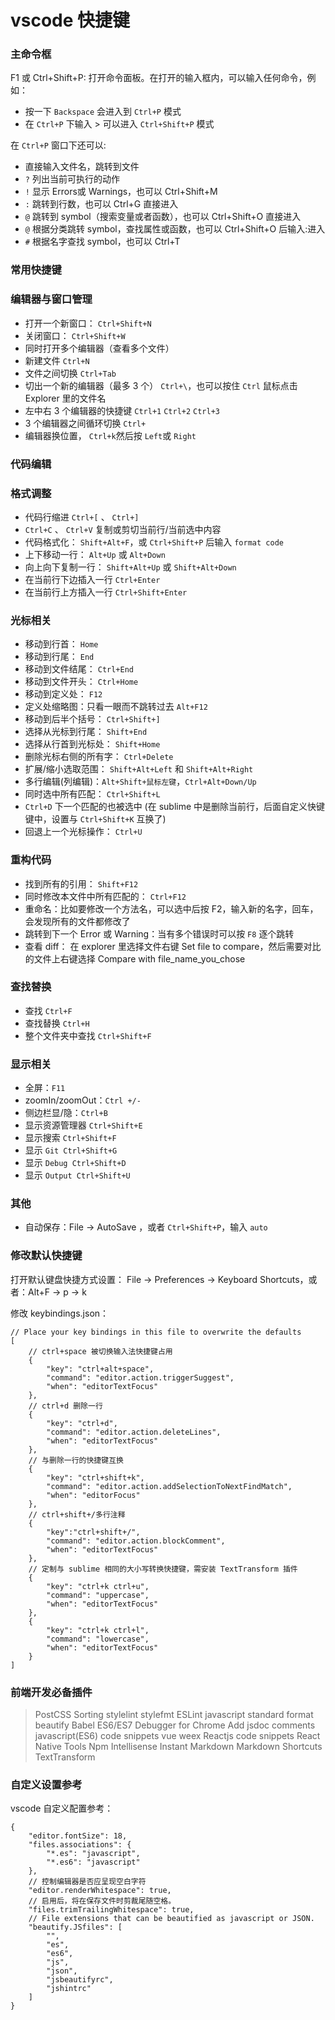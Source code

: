 # vscode 快捷键

### 主命令框

F1 或 Ctrl+Shift+P: 打开命令面板。在打开的输入框内，可以输入任何命令，例如：

+ 按一下 `Backspace` 会进入到 `Ctrl+P` 模式
+ 在 `Ctrl+P` 下输入 > 可以进入 `Ctrl+Shift+P` 模式

在 `Ctrl+P` 窗口下还可以:

+ 直接输入文件名，跳转到文件
+ `?` 列出当前可执行的动作
+ `!` 显示 Errors或 Warnings，也可以 Ctrl+Shift+M
+ `:` 跳转到行数，也可以 Ctrl+G 直接进入
+ `@` 跳转到 symbol（搜索变量或者函数），也可以 Ctrl+Shift+O 直接进入
+ `@` 根据分类跳转 symbol，查找属性或函数，也可以 Ctrl+Shift+O 后输入:进入
+ `#` 根据名字查找 symbol，也可以 Ctrl+T

### 常用快捷键
### 编辑器与窗口管理

+ 打开一个新窗口： `Ctrl+Shift+N`
+ 关闭窗口： `Ctrl+Shift+W`
+ 同时打开多个编辑器（查看多个文件）
+ 新建文件 `Ctrl+N`
+ 文件之间切换 `Ctrl+Tab`
+ 切出一个新的编辑器（最多 3 个） `Ctrl+\`，也可以按住 `Ctrl` 鼠标点击 Explorer 里的文件名
+ 左中右 3 个编辑器的快捷键 `Ctrl+1` `Ctrl+2` `Ctrl+3`
+ 3 个编辑器之间循环切换 `Ctrl+`
+ 编辑器换位置， `Ctrl+k`然后按 `Left`或 `Right`

### 代码编辑
### 格式调整

+ 代码行缩进 `Ctrl+[` 、 `Ctrl+]`
+ `Ctrl+C` 、 `Ctrl+V` 复制或剪切当前行/当前选中内容
+ 代码格式化： `Shift+Alt+F`，或 `Ctrl+Shift+P` 后输入 `format code`
+ 上下移动一行： `Alt+Up` 或 `Alt+Down`
+ 向上向下复制一行： `Shift+Alt+Up` 或 `Shift+Alt+Down`
+ 在当前行下边插入一行 `Ctrl+Enter`
+ 在当前行上方插入一行 `Ctrl+Shift+Enter`

### 光标相关

+ 移动到行首： `Home`
+ 移动到行尾： `End`
+ 移动到文件结尾： `Ctrl+End`
+ 移动到文件开头： `Ctrl+Home`
+ 移动到定义处： `F12`
+ 定义处缩略图：只看一眼而不跳转过去 `Alt+F12`
+ 移动到后半个括号： `Ctrl+Shift+]`
+ 选择从光标到行尾： `Shift+End`
+ 选择从行首到光标处： `Shift+Home`
+ 删除光标右侧的所有字： `Ctrl+Delete`
+ 扩展/缩小选取范围： `Shift+Alt+Left` 和 `Shift+Alt+Right`
+ 多行编辑(列编辑)：`Alt+Shift+鼠标左键`，`Ctrl+Alt+Down/Up`
+ 同时选中所有匹配： `Ctrl+Shift+L`
+ `Ctrl+D` 下一个匹配的也被选中 (在 sublime 中是删除当前行，后面自定义快键键中，设置与 `Ctrl+Shift+K` 互换了)
+ 回退上一个光标操作： `Ctrl+U`

### 重构代码

+ 找到所有的引用： `Shift+F12`
+ 同时修改本文件中所有匹配的： `Ctrl+F12`
+ 重命名：比如要修改一个方法名，可以选中后按 F2，输入新的名字，回车，会发现所有的文件都修改了
+ 跳转到下一个 Error 或 Warning：当有多个错误时可以按 `F8` 逐个跳转
+ 查看 diff： 在 explorer 里选择文件右键 Set file to compare，然后需要对比的文件上右键选择 Compare with file_name_you_chose

### 查找替换

+ 查找 `Ctrl+F`
+ 查找替换 `Ctrl+H`
+ 整个文件夹中查找 `Ctrl+Shift+F`

### 显示相关

+ 全屏：`F11`
+ zoomIn/zoomOut：`Ctrl +/-`
+ 侧边栏显/隐：`Ctrl+B`
+ 显示资源管理器 `Ctrl+Shift+E`
+ 显示搜索 `Ctrl+Shift+F`
+ 显示 `Git Ctrl+Shift+G`
+ 显示 `Debug Ctrl+Shift+D`
+ 显示 `Output Ctrl+Shift+U`

### 其他

+ 自动保存：File -> AutoSave ，或者 `Ctrl+Shift+P`，输入 `auto`

### 修改默认快捷键

打开默认键盘快捷方式设置：
File -> Preferences -> Keyboard Shortcuts，或者：Alt+F -> p -> k

修改 keybindings.json：
```
// Place your key bindings in this file to overwrite the defaults
[
    // ctrl+space 被切换输入法快捷键占用
    {
        "key": "ctrl+alt+space",
        "command": "editor.action.triggerSuggest",
        "when": "editorTextFocus"
    },
    // ctrl+d 删除一行
    {
        "key": "ctrl+d",
        "command": "editor.action.deleteLines",
        "when": "editorTextFocus"
    },
    // 与删除一行的快捷键互换
    {
        "key": "ctrl+shift+k",
        "command": "editor.action.addSelectionToNextFindMatch",
        "when": "editorFocus"
    },
    // ctrl+shift+/多行注释
    {
        "key":"ctrl+shift+/",
        "command": "editor.action.blockComment",
        "when": "editorTextFocus"
    },
    // 定制与 sublime 相同的大小写转换快捷键，需安装 TextTransform 插件
    {
        "key": "ctrl+k ctrl+u",
        "command": "uppercase",
        "when": "editorTextFocus"
    },
    {
        "key": "ctrl+k ctrl+l",
        "command": "lowercase",
        "when": "editorTextFocus"
    }
]
```

### 前端开发必备插件

> PostCSS Sorting
> stylelint
> stylefmt
> ESLint
> javascript standard format
> beautify
> Babel ES6/ES7
> Debugger for Chrome
> Add jsdoc comments
> javascript(ES6) code snippets
> vue
> weex
> Reactjs code snippets
> React Native Tools
> Npm Intellisense
> Instant Markdown
> Markdown Shortcuts
> TextTransform

### 自定义设置参考

vscode 自定义配置参考：
```
{
    "editor.fontSize": 18,
    "files.associations": {
        "*.es": "javascript",
        "*.es6": "javascript"
    },
    // 控制编辑器是否应呈现空白字符
    "editor.renderWhitespace": true,
    // 启用后，将在保存文件时剪裁尾随空格。
    "files.trimTrailingWhitespace": true,
    // File extensions that can be beautified as javascript or JSON.
    "beautify.JSfiles": [
        "",
        "es",
        "es6",
        "js",
        "json",
        "jsbeautifyrc",
        "jshintrc"
    ]
}
```
